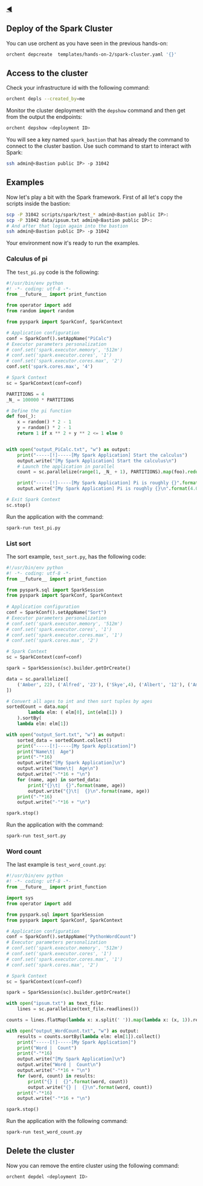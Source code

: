 ### [◀](/SOSC-2018)

## Deploy of the Spark Cluster

You can use orchent as you have seen in the previous hands-on:

``` bash
orchent depcreate  templates/hands-on-2/spark-cluster.yaml '{}'
```

## Access to the cluster

Check your infrastructure id with the following command:

```bash
orchent depls --created_by=me
```

Monitor the cluster deployment with the `depshow` command and then get from the output the endpoints:

``` bash
orchent depshow <deployment ID>
```

You will see a key named `spark_bastion` that has already the command to connect to the cluster bastion. Use such command to start to interact with Spark:

```bash
ssh admin@<Bastion public IP> -p 31042
```

## Examples

Now let's play a bit with the Spark framework. First of all let's copy the scripts inside the bastion:

```bash
scp -P 31042 scripts/spark/test_* admin@<Bastion public IP>:
scp -P 31042 data/ipsum.txt admin@<Bastion public IP>:
# And after that login again into the bastion
ssh admin@<Bastion public IP> -p 31042
```

Your environment now it's ready to run the examples.

### Calculus of pi

The `test_pi.py` code is the following:

```python
#!/usr/bin/env python
#! -*- coding: utf-8 -*-
from __future__ import print_function

from operator import add
from random import random

from pyspark import SparkConf, SparkContext

# Application configuration
conf = SparkConf().setAppName("PiCalc")
# Executor parameters personalization
# conf.set('spark.executor.memory', '512m')
# conf.set('spark.executor.cores', '1')
# conf.set('spark.executor.cores.max', '2')
conf.set('spark.cores.max', '4')

# Spark Context
sc = SparkContext(conf=conf)

PARTITIONS = 4
_N_ = 100000 * PARTITIONS

# Define the pi function
def foo(_):
    x = random() * 2 - 1
    y = random() * 2 - 1
    return 1 if x ** 2 + y ** 2 <= 1 else 0


with open("output_PiCalc.txt", "w") as output:
    print("-----[!]-----[My Spark Application] Start the calculus")
    output.write("[My Spark Application] Start the calculus\n")
    # Launch the application in parallel
    count = sc.parallelize(range(1, _N_ + 1), PARTITIONS).map(foo).reduce(add)

    print("-----[!]-----[My Spark Application] Pi is roughly {}".format(4.0 * count / _N_))
    output.write("[My Spark Application] Pi is roughly {}\n".format(4.0 * count / _N_))

# Exit Spark Context
sc.stop()

```

Run the application with the command:

```bash
spark-run test_pi.py
```

### List sort

The sort example, `test_sort.py`, has the following code:

```python
#!/usr/bin/env python
#! -*- coding: utf-8 -*-
from __future__ import print_function

from pyspark.sql import SparkSession
from pyspark import SparkConf, SparkContext
    
# Application configuration
conf = SparkConf().setAppName("Sort")
# Executor parameters personalization
# conf.set('spark.executor.memory', '512m')
# conf.set('spark.executor.cores', '1')
# conf.set('spark.executor.cores.max', '1')
# conf.set('spark.cores.max', '2')

# Spark Context
sc = SparkContext(conf=conf)

spark = SparkSession(sc).builder.getOrCreate()

data = sc.parallelize([
    ('Amber', 22), ('Alfred', '23'), ('Skye',4), ('Albert', '12'), ('Amber', 9)
])

# Convert all ages to int and then sort tuples by ages
sortedCount = data.map(
        lambda elm: ( elm[0], int(elm[1]) )
    ).sortBy(
    lambda elm: elm[1])

with open("output_Sort.txt", "w") as output:
    sorted_data = sortedCount.collect()
    print("-----[!]-----[My Spark Application]")
    print("Name\t|  Age")
    print("-"*16)
    output.write("[My Spark Application]\n")
    output.write("Name\t|  Age\n")
    output.write("-"*16 + "\n")
    for (name, age) in sorted_data:
        print("{}\t|  {}".format(name, age))
        output.write("{}\t|  {}\n".format(name, age))
    print("-"*16)
    output.write("-"*16 + "\n")

spark.stop()

```

Run the application with the command:

```bash
spark-run test_sort.py
```

### Word count

The last example is `test_word_count.py`:

```python
#!/usr/bin/env python
#! -*- coding: utf-8 -*-
from __future__ import print_function

import sys
from operator import add

from pyspark.sql import SparkSession
from pyspark import SparkConf, SparkContext

# Application configuration
conf = SparkConf().setAppName("PythonWordCount")
# Executor parameters personalization
# conf.set('spark.executor.memory', '512m')
# conf.set('spark.executor.cores', '1')
# conf.set('spark.executor.cores.max', '1')
# conf.set('spark.cores.max', '2')

# Spark Context
sc = SparkContext(conf=conf)

spark = SparkSession(sc).builder.getOrCreate()

with open("ipsum.txt") as text_file:
    lines = sc.parallelize(text_file.readlines())

counts = lines.flatMap(lambda x: x.split(' ')).map(lambda x: (x, 1)).reduceByKey(add)

with open("output_WordCount.txt", "w") as output:
    results = counts.sortBy(lambda elm: elm[1]).collect()
    print("-----[!]-----[My Spark Application]")
    print("Word |  Count")
    print("-"*16)
    output.write("[My Spark Application]\n")
    output.write("Word |  Count\n")
    output.write("-"*16 + "\n")
    for (word, count) in results:
        print("{} |  {}".format(word, count))
        output.write("{} |  {}\n".format(word, count))
    print("-"*16)
    output.write("-"*16 + "\n")

spark.stop()

```

Run the application with the following command:

```bash
spark-run test_word_count.py
```

## Delete the cluster

Now you can remove the entire cluster using the following command:

``` bash
orchent depdel <deployment ID>
```